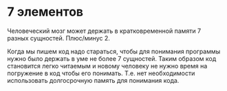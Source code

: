 # 7 элементов
Человеческий мозг может держать в кратковременной памяти 7 разных сущностей. Плюс/минус 2.

Когда мы пишем код надо стараться, чтобы для понимания программы нужно было держать в уме не более 7 сущностей. Таким образом код становится легко читаемым и новому человеку не нужно время на погружение в код чтобы его понимать. Т.е. нет необходимости использовать долгосрочную память для понимания кода.